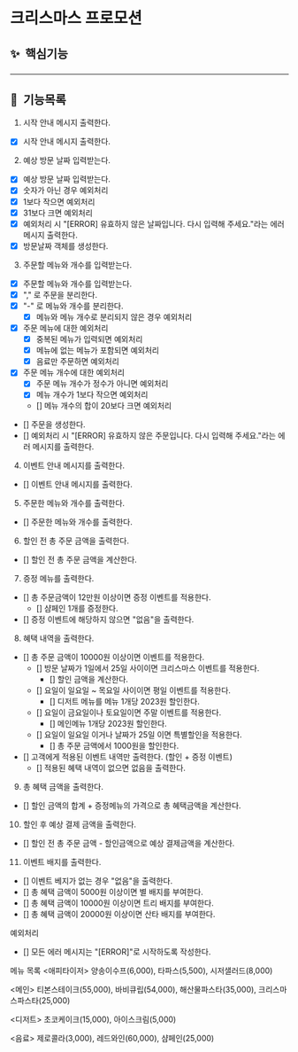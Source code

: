 # 크리스마스 프로모션

## ✨ &nbsp;핵심기능

###

---

## 📌 &nbsp;기능목록

1. 시작 안내 메시지 출력한다.

- [x] 시작 안내 메시지 출력한다.

2. 예상 방문 날짜 입력받는다.

- [x] 예상 방문 날짜 입력받는다.
- [x] 숫자가 아닌 경우 예외처리
- [x] 1보다 작으면 예외처리
- [x] 31보다 크면 예외처리
- [x] 예외처리 시  "[ERROR] 유효하지 않은 날짜입니다. 다시 입력해 주세요."라는 에러 메시지 출력한다.
- [x] 방문날짜 객체를 생성한다.

3. 주문할 메뉴와 개수를 입력받는다.

- [x] 주문할 메뉴와 개수를 입력받는다.
- [x] "," 로 주문을 분리한다.
- [x] "-" 로 메뉴와 개수를 분리한다.
    - [x] 메뉴와 메뉴 개수로 분리되지 않은 경우 예외처리
- [x] 주문 메뉴에 대한 예외처리
    - [x] 중복된 메뉴가 입력되면 예외처리
    - [x] 메뉴에 없는 메뉴가 포함되면 예외처리
    - [x] 음료만 주문하면 예외처리
- [x] 주문 메뉴 개수에 대한 예외처리
    - [x] 주문 메뉴 개수가 정수가 아니면 예외처리
    - [x] 메뉴 개수가 1보다 작으면 예외처리
    - [] 메뉴 개수의 합이 20보다 크면 예외처리
- [] 주문을 생성한다.
- [] 예외처리 시 "[ERROR] 유효하지 않은 주문입니다. 다시 입력해 주세요."라는 에러 메시지를 출력한다.

4. 이벤트 안내 메시지를 출력한다.

- [] 이벤트 안내 메시지를 출력한다.

5. 주문한 메뉴와 개수를 출력한다.

- [] 주문한 메뉴와 개수를 출력한다.

6. 할인 전 총 주문 금액을 출력한다.

- [] 할인 전 총 주문 금액을 계산한다.

7. 증정 메뉴를 출력한다.

- [] 총 주문금액이 12만원 이상이면 증정 이벤트를 적용한다.
    - [] 샴페인 1개를 증정한다.
- [] 증정 이벤트에 해당하지 않으면 "없음"을 출력한다.

8. 혜택 내역을 출력한다.

- [] 총 주문 금액이 10000원 이상이면 이벤트를 적용한다.
    - [] 방문 날짜가 1일에서 25일 사이이면 크리스마스 이벤트를 적용한다.
        - [] 할인 금액을 계산한다.
    - [] 요일이 일요일 ~ 목요일 사이이면 평일 이벤트를 적용한다.
        - [] 디저트 메뉴를 메뉴 1개당 2023원 할인한다.
    - [] 요일이 금요일이나 토요일이면 주말 이벤트를 적용한다.
        - [] 메인메뉴 1개당 2023원 할인한다.
    - [] 요일이 일요일 이거나 날짜가 25일 이면 특별할인을 적용한다.
        - [] 총 주문 금액에서 1000원을 할인한다.
- [] 고객에게 적용된 이벤트 내역만 출력한다. (할인 + 증정 이벤트)
    - [] 적용된 혜택 내역이 없으면 없음을 출력한다.

9. 총 혜택 금액을 출력한다.

- [] 할인 금액의 합계 + 증정메뉴의 가격으로 총 혜택금액을 계산한다.

10. 할인 후 예상 결제 금액을 출력한다.

- [] 할인 전 총 주문 금액 - 할인금액으로 예상 결제금액을 계산한다.

11. 이벤트 배지를 출력한다.

- [] 이벤트 베지가 없는 경우 "없음"을 출력한다.
- [] 총 혜택 금액이 5000원 이상이면 별 배지를 부여한다.
- [] 총 혜택 금액이 10000원 이상이면 트리 배지를 부여한다.
- [] 총 혜택 금액이 20000원 이상이면 산타 배지를 부여한다.

예외처리

- [] 모든 에러 메시지는 "[ERROR]"로 시작하도록 작성한다.

메뉴 목록
<애피타이저>
양송이수프(6,000), 타파스(5,500), 시저샐러드(8,000)

<메인>
티본스테이크(55,000), 바비큐립(54,000), 해산물파스타(35,000), 크리스마스파스타(25,000)

<디저트>
초코케이크(15,000), 아이스크림(5,000)

<음료>
제로콜라(3,000), 레드와인(60,000), 샴페인(25,000)